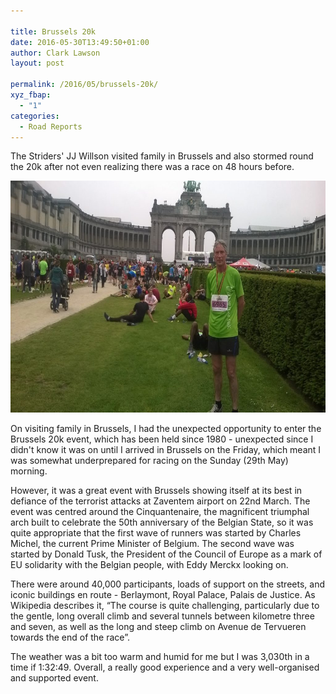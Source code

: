 ```yaml
---

title: Brussels 20k
date: 2016-05-30T13:49:50+01:00
author: Clark Lawson
layout: post

permalink: /2016/05/brussels-20k/
xyz_fbap:
  - "1"
categories:
  - Road Reports
---
```

The Striders' JJ Willson visited family in Brussels and also stormed round the 20k after not even realizing there was a race on 48 hours before.<!--more-->

<img src="/images/2016/05/image2-1024x575.jpg" alt="image2" width="660" height="371" class="alignright size-large 2278" /> 

On visiting family in Brussels, I had the unexpected opportunity to enter the Brussels 20k event, which has been held since 1980 - unexpected since I didn't know it was on until I arrived in Brussels on the Friday, which meant I was somewhat underprepared for racing on the Sunday (29th May) morning. 

However, it was a great event with Brussels showing itself at its best in defiance of the terrorist attacks at Zaventem airport on 22nd March. The event was centred around the Cinquantenaire, the magnificent triumphal arch built to celebrate the 50th anniversary of the Belgian State, so it was quite appropriate that the first wave of runners was started by Charles Michel, the current Prime Minister of Belgium. The second wave was started by Donald Tusk, the President of the Council of Europe as a mark of EU solidarity with the Belgian people, with Eddy Merckx looking on. 

There were around 40,000 participants, loads of support on the streets, and iconic buildings en route - Berlaymont, Royal Palace, Palais de Justice. As Wikipedia describes it, &#8220;The course is quite challenging, particularly due to the gentle, long overall climb and several tunnels between kilometre three and seven, as well as the long and steep climb on Avenue de Tervueren towards the end of the race&#8221;. 

The weather was a bit too warm and humid for me but I was 3,030th in a time if 1:32:49. Overall, a really good experience and a very well-organised and supported event.